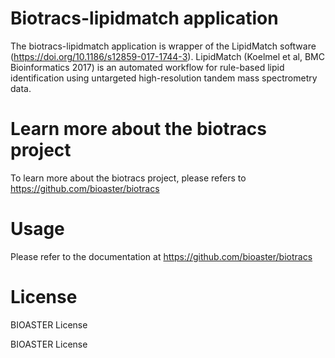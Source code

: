 # Biotracs-lipidmatch application

The biotracs-lipidmatch application is wrapper of the LipidMatch software (https://doi.org/10.1186/s12859-017-1744-3). 
LipidMatch (Koelmel et al, BMC Bioinformatics 2017) is an automated workflow for rule-based lipid identification using untargeted high-resolution tandem mass spectrometry data.

# Learn more about the biotracs project

To learn more about the biotracs project, please refers to https://github.com/bioaster/biotracs

# Usage

Please refer to the documentation at https://github.com/bioaster/biotracs

# License

BIOASTER License

BIOASTER License